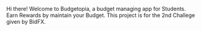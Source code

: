 Hi there! Welcome to Budgetopia, a budget managing app for Students. Earn Rewards by maintain your Budget.
This project is for the 2nd Challege given by BidFX. 
